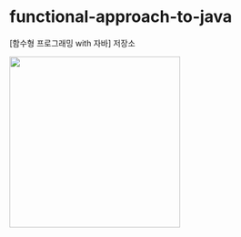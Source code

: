 # functional-approach-to-java
[함수형 프로그래밍 with 자바] 저장소

<img src="https://github.com/user-attachments/assets/4fb2eb80-fb92-47f9-ba4a-ca0c156571fc" width=300/>
